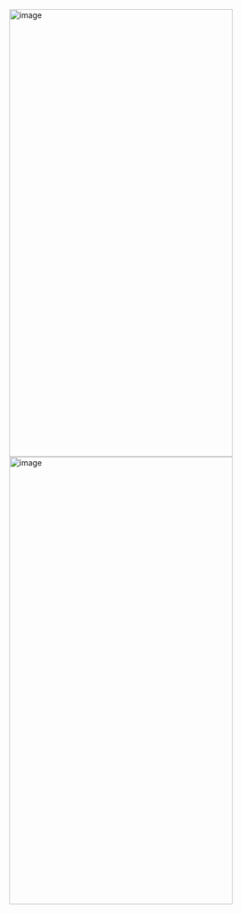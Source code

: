 <img width="400   " height="800  " alt="image" src="https://github.com/user-attachments/assets/1611967f-8aa9-4b33-bf8a-f7a044b1f09f" />

<img width="400  " height="800  " alt="image" src="https://github.com/user-attachments/assets/6eb8cfec-069d-4685-bcc2-d8b2f31a7c87" />
